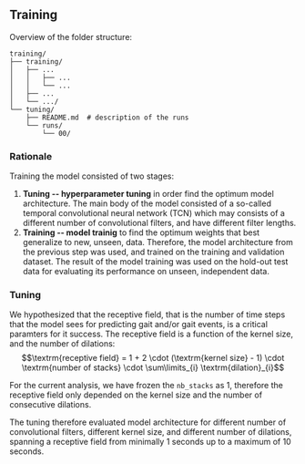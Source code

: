 ## Training

Overview of the folder structure:
```
training/
├── training/
│   ├── ... 
│   │   ├── ...
│   │   └── ...
│   ├── ...
│   └── .../
└── tuning/
    ├── README.md  # description of the runs
    └── runs/
        └── 00/
```

### Rationale
Training the model consisted of two stages:
1. **Tuning -- hyperparameter tuning** in order find the optimum model architecture. The main body of the model consisted of a so-called temporal convolutional neural network (TCN) which may consists of a different number of convolutional filters, and have different filter lengths.
2. **Training -- model trainig** to find the optimum weights that best generalize to new, unseen, data. Therefore, the model architecture from the previous step was used, and trained on the training and validation dataset. The result of the model training was used on the hold-out test data for evaluating its performance on unseen, independent data.

### Tuning
We hypothesized that the receptive field, that is the number of time steps that the model sees for predicting gait and/or gait events, is a critical paramters for it success. The receptive field is a function of the kernel size, and the number of dilations:
$$\textrm{receptive field} = 1 + 2 \cdot (\textrm{kernel size} - 1) \cdot \textrm{number of stacks} \cdot \sum\limits_{i} \textrm{dilation}_{i}$$

For the current analysis, we have frozen the `nb_stacks` as 1, therefore the receptive field only depended on the kernel size and the number of consecutive dilations. 

The tuning therefore evaluated model architecture for different number of convolutional filters, different kernel size, and different number of dilations, spanning a receptive field from minimally 1 seconds up to a maximum of 10 seconds.